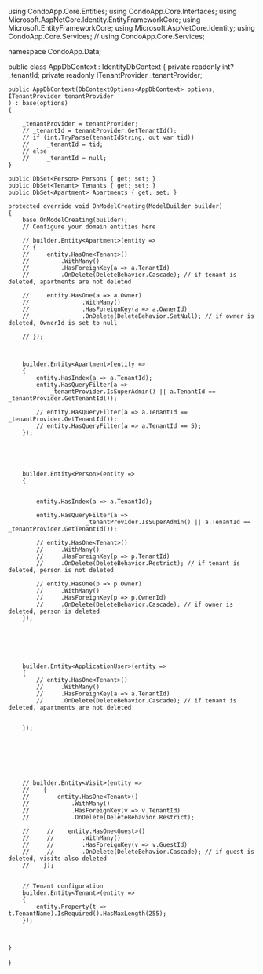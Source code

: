 using CondoApp.Core.Entities;
using CondoApp.Core.Interfaces;
using Microsoft.AspNetCore.Identity.EntityFrameworkCore;
using Microsoft.EntityFrameworkCore;
using Microsoft.AspNetCore.Identity;
using CondoApp.Core.Services;
// using CondoApp.Core.Services;

namespace CondoApp.Data;

public class AppDbContext : IdentityDbContext<ApplicationUser>
{
    private readonly int? _tenantId;
    private readonly ITenantProvider _tenantProvider;

    public AppDbContext(DbContextOptions<AppDbContext> options,
    ITenantProvider tenantProvider
    ) : base(options)
    {

        _tenantProvider = tenantProvider;
        // _tenantId = tenantProvider.GetTenantId();
        // if (int.TryParse(tenantIdString, out var tid))
        //     _tenantId = tid;
        // else
        //     _tenantId = null;
    }

    public DbSet<Person> Persons { get; set; }
    public DbSet<Tenant> Tenants { get; set; }
    public DbSet<Apartment> Apartments { get; set; }

    protected override void OnModelCreating(ModelBuilder builder)
    {
        base.OnModelCreating(builder);
        // Configure your domain entities here

        // builder.Entity<Apartment>(entity =>
        // {
        //     entity.HasOne<Tenant>()
        //         .WithMany()
        //         .HasForeignKey(a => a.TenantId)
        //         .OnDelete(DeleteBehavior.Cascade); // if tenant is deleted, apartments are not deleted

        //     entity.HasOne(a => a.Owner)
        //               .WithMany()
        //               .HasForeignKey(a => a.OwnerId)
        //               .OnDelete(DeleteBehavior.SetNull); // if owner is deleted, OwnerId is set to null   

        // });



        builder.Entity<Apartment>(entity =>
        {
            entity.HasIndex(a => a.TenantId);
            entity.HasQueryFilter(a =>
                _tenantProvider.IsSuperAdmin() || a.TenantId == _tenantProvider.GetTenantId());

            // entity.HasQueryFilter(a => a.TenantId == _tenantProvider.GetTenantId());
            // entity.HasQueryFilter(a => a.TenantId == 5);
        });





        builder.Entity<Person>(entity =>
        {


            entity.HasIndex(a => a.TenantId);

            entity.HasQueryFilter(a =>
                          _tenantProvider.IsSuperAdmin() || a.TenantId == _tenantProvider.GetTenantId());

            // entity.HasOne<Tenant>()
            //     .WithMany()
            //     .HasForeignKey(p => p.TenantId)
            //     .OnDelete(DeleteBehavior.Restrict); // if tenant is deleted, person is not deleted

            // entity.HasOne(p => p.Owner)
            //     .WithMany()
            //     .HasForeignKey(p => p.OwnerId)
            //     .OnDelete(DeleteBehavior.Cascade); // if owner is deleted, person is deleted
        });






        builder.Entity<ApplicationUser>(entity =>
        {
            // entity.HasOne<Tenant>()
            //     .WithMany()
            //     .HasForeignKey(a => a.TenantId)
            //     .OnDelete(DeleteBehavior.Cascade); // if tenant is deleted, apartments are not deleted


        });







        // builder.Entity<Visit>(entity =>
        //    {
        //        entity.HasOne<Tenant>()
        //            .WithMany()
        //            .HasForeignKey(v => v.TenantId)
        //            .OnDelete(DeleteBehavior.Restrict);

        //     //    entity.HasOne<Guest>()
        //     //        .WithMany()
        //     //        .HasForeignKey(v => v.GuestId)
        //     //        .OnDelete(DeleteBehavior.Cascade); // if guest is deleted, visits also deleted
        //    });


        // Tenant configuration
        builder.Entity<Tenant>(entity =>
        {
            entity.Property(t => t.TenantName).IsRequired().HasMaxLength(255);
        });



    }
}
